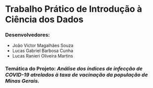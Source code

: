 # **Trabalho Prático de Introdução à Ciência dos Dados**
### Desenvolvedores:
- João Victor Magalhães Souza
- Lucas Gabriel Barbosa Cunha
- Lucas Ranieri Oliveira Martins

### Temática do Projeto: ***Análise dos índices de infecção de COVID-19 atrelados à taxa de vacinação da população de Minas Gerais.***
